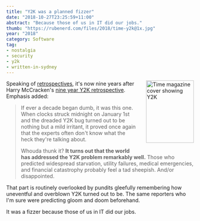 ```yaml
---
title: "Y2K was a planned fizzer"
date: "2018-10-27T23:25:59+11:00"
abstract: "Because those of us in IT did our jobs."
thumb: "https://rubenerd.com/files/2018/time-y2k@1x.jpg"
year: "2018"
category: Software
tag:
- nostalgia
- security
- y2k
- written-in-sydney
---
```

<p><img src="https://rubenerd.com/files/2018/time-y2k@1x.jpg" srcset="https://rubenerd.com/files/2018/time-y2k@1x.jpg 1x, https://rubenerd.com/files/2018/time-y2k@2x.jpg 2x" alt="Time magazine cover showing Y2K" style="width:128px; height:168px; float:right; margin:0 0 1em 2em" /></p>

Speaking of [retrospectives], it's now nine years after Harry McCracken's [nine year Y2K retrospective]. Emphasis added:

> If ever a decade began dumb, it was this one. When clocks struck midnight on January 1st and the dreaded Y2K bug turned out to be nothing but a mild irritant, it proved once again that the experts often don't know what the heck they're talking about.
> 
> Whouda thunk it? **It turns out that the world has addressed the Y2K problem remarkably well.** Those who predicted widespread starvation, utility failures, medical emergencies, and financial catastrophy probably feel a tad sheepish. And/or disappointed.

That part is routinely overlooked by pundits gleefully remembering how uneventful and overblown Y2K turned out to be. The same reporters who I'm sure were predicting gloom and doom beforehand.

It was a fizzer because those of us in IT did our jobs.

[nine year Y2K retrospective]: https://www.pcworld.com/article/185287/lamest_tech_moments_of_the_decade.html
[retrospectives]: https://rubenerd.com/a-sysinternals-retrospective/


